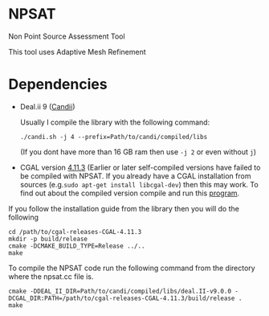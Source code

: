 # NPSAT
Non Point Source Assessment Tool

This tool uses Adaptive Mesh Refinement


# Dependencies
- Deal.ii 9 ([Candii](https://github.com/koecher/candi))

    Usually I compile the library with the following command:
    ```
    ./candi.sh -j 4 --prefix=Path/to/candi/compiled/libs
    ```
    (If you dont have more than 16 GB ram then use `-j 2` or even without `j`) 

- CGAL version [4.11.3](https://github.com/CGAL/cgal/releases/tag/releases%2FCGAL-4.11.3) (Earlier or later self-compiled versions have failed to be compiled with NPSAT. If you already have a CGAL installation from sources (e.g.`sudo apt-get install libcgal-dev`) then this may work. 
To find out about the compiled version compile and run this [program](https://gist.github.com/alecsphys/7398446).

If you follow the installation guide from the library then you will do the following
```
cd /path/to/cgal-releases-CGAL-4.11.3
mkdir -p build/release
cmake -DCMAKE_BUILD_TYPE=Release ../..
make
```

To compile the NPSAT code run the following command from the directory where the npsat.cc file is.
```
cmake -DDEAL_II_DIR=Path/to/candi/compiled/libs/deal.II-v9.0.0 -DCGAL_DIR:PATH=/path/to/cgal-releases-CGAL-4.11.3/build/release .
make
```
